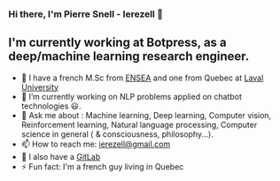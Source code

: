 ### Hi there, I'm Pierre Snell - Ierezell 👋

## I'm currently working at Botpress, as a deep/machine learning research engineer.
- :brain: I have a french M.Sc from [ENSEA](https://www.ensea.fr/fr) and one from Quebec at [Laval University](https://www.ulaval.ca/)
- 🔭 I’m currently working on NLP problems applied on chatbot technologies :smiley:. 
- 💬 Ask me about : Machine learning, Deep learning, Computer vision, Reinforcement learning, Natural language processing, Computer science in general ( & consciousness, philosophy...). 
- 📫 How to reach me: ierezell@gmail.com
- :fox_face: I also have a [GitLab](https://gitlab.com/ierezell) 
- ⚡ Fun fact: I'm a french guy living in Quebec
